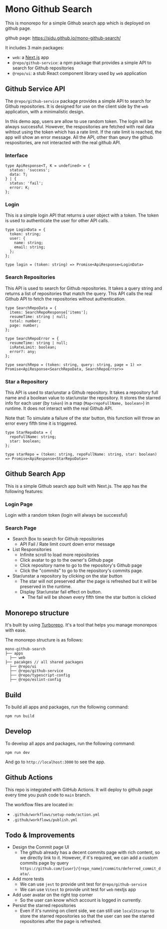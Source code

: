 # Mono Github Search

This is monorepo for a simple Github search app which is deployed on github page.

github page: https://sjdu.github.io/mono-github-search/

It includes 3 main packages:
- `web`: a [Next.js](https://nextjs.org/) app
- `@repo/github-service`: a npm package that provides a simple API to search for Github repositories
- `@repo/ui`: a stub React component library used by `web` application

## Github Service API

The `@repo/github-service` package provides a simple API to search for Github repositories.  It is designed for use on the client side by the `web` application, with a minimalistic design.

In this demo app, users are allow to use random token. The login will be always successful. However, the respositories are fetched with real data wihtout using the token which has a rate limit. If the rate limit is reached, the app will show an error message. All the API, other than qeury the github respositories, are not interacted with the real github API.

### Interface
```
type ApiResponse<T, K = undefined> = {
  status: 'success';
  data: T;
} | {
  status: 'fail';
  error: K;
};
```

### Login
This is a simple login API that returns a user object with a token. The token is used to authenticate the user for other API calls.

```
type LoginData = {
  token: string;
  user: {
    name: string;
    email: string;
  };
};

type login = (token: string) => Promise<ApiResponse<LoginData>

```

### Search Repositories
This API is used to search for Github repositories. It takes a query string and returns a list of repositories that match the query. This API calls the real Github API to fetch the repositories without authentication.
```
type SearchRepoData = {
  items: SearchRepoResponse['items'];
  resumeTime: string | null;
  total: number;
  page: number;
};

type SearchRepoError = {
  resumeTime: string | null;
  isRateLimit: boolean;
  error?: any;
};

type searchRepo = (token: string, query: string, page = 1) => Promise<ApiResponse<SearchRepoData, SearchRepoError>>
```

### Star a Repository
This API is used to star/unstar a Github repository. It takes a repository full name and a boolean value to star/unstar the repository. It stores the starred info for each user (by `token`) in a map (`Map<repoFullName, boolean>`) in runtime. It does not interact with the real Github API.

Note that: To simulate a failure of the star button, this function will throw an error every fifth time it is triggered.

```
type StarRepoData = {
  repoFullName: string;
  star: boolean;
};

type starRepo = (token: string, repoFullName: string, star: boolean) => Promise<ApiResponse<StarRepoData>>
```

## Github Search App
This is a simple Github search app built with Next.js. The app has the following features:
### Login Page
Login with a random token (login will always be successful)
### Search Page
- Search Box to search for Github repositories
  - API Fail / Rate limit count down error message
- List Responsitories
  - Infinite scroll to load more repositories
  - Click avatar to go to the owner's Github page
  - Click repository name to go to the repository's Github page
  - Click the "commits" to go to the repository's commits page.
- Star/unstar a repository by clicking on the star button
  - The star will not preserved after the page is refreshed but it will be preserved in the runtime.
  - Display Star/unstar fail effect on button. 
    - The fail will be shown every fifth time the star button is clicked

## Monorepo structure

It's built by using [Turborepo](https://turbo.build/repo/docs/). It's a tool that helps you manage monorepos with ease.

The monorepo structure is as follows:
```
mono-github-search
├── apps
  ├── web
├── pacakges // all shared packages
  ├── @repo/ui
  ├── @repo/github-service
  ├── @repo/typescript-config
  ├── @repo/eslint-config
```

## Build

To build all apps and packages, run the following command:

```
npm run build
```

## Develop

To develop all apps and packages, run the following command:

```
npm run dev
```
And go to `http://localhost:3000` to see the app.

## Github Actions
This repo is integrated with GitHub Actions. It will deploy to github page every time you push code to `main` branch.

The workflow files are located in:
- `.github/workflows/setup-node/action.yml`
- `.github/workflows/publish.yml`

## Todo & Improvements
- Design the Commit page UI
  - The github already has a decent commits page with rich content, so we directly link to it. However, if it's required, we can add a custom commits page by query `https://github.com/{user}/{repo_name}/commits/deferred_commit_data/`.
- Add more tests
  - We can use `jest` to provide unit test for `@repo/github-service`
  - We can use `Vitest` to provide unit test for `web` nextjs app
- Add user avatar on the right top corner
  - So the user can know which account is logged in currently.
- Persist the starred repositories
  - Even if it's running on client side, we can still use `localStorage` to store the starred repositories so that the user can see the starred repositories after the page is refreshed.
